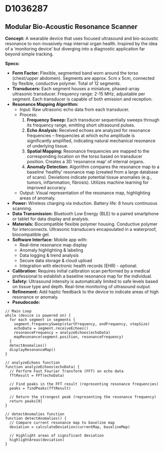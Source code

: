 # D1036287

## Modular Bio-Acoustic Resonance Scanner

**Concept:** A wearable device that uses focused ultrasound and bio-acoustic resonance to non-invasively map internal organ health. Inspired by the idea of a ‘monitoring device’ but diverging into a diagnostic application far beyond simple tracking.

**Specs:**

*   **Form Factor:** Flexible, segmented band worn around the torso (chest/upper abdomen). Segments are approx. 5cm x 5cm, connected by flexible, conductive polymer. Total of 12 segments.
*   **Transducers:** Each segment houses a miniature, phased-array ultrasonic transducer. Frequency range: 2-15 MHz, adjustable per segment.  Each transducer is capable of both emission and reception.
*   **Resonance Mapping Algorithm:**
    *   Input: Raw ultrasonic echo data from each transducer.
    *   Process:
        1.  **Frequency Sweep:** Each transducer sequentially sweeps through its frequency range, emitting short ultrasound pulses.
        2.  **Echo Analysis:** Received echoes are analyzed for resonance frequencies – frequencies at which echo amplitude is significantly amplified, indicating natural mechanical resonance of underlying tissue.
        3.  **Spatial Mapping:** Resonance frequencies are mapped to the corresponding location on the torso based on transducer position.  Creates a 3D ‘resonance map’ of internal organs.
        4.  **Anomaly Detection:**  Algorithm compares the resonance map to a baseline ‘healthy’ resonance map (created from a large database of scans).  Deviations indicate potential tissue anomalies (e.g., tumors, inflammation, fibrosis). Utilizes machine learning for improved accuracy.
    *   Output: Visual representation of the resonance map, highlighting areas of anomaly.
*   **Power:** Wireless charging via induction. Battery life: 8 hours continuous scanning.
*   **Data Transmission:** Bluetooth Low Energy (BLE) to a paired smartphone or tablet for data display and analysis.
*   **Materials:** Biocompatible flexible polymer housing. Conductive polymer for interconnects.  Ultrasonic transducers encapsulated in a waterproof, biocompatible gel.
*   **Software Interface:** Mobile app with:
    *   Real-time resonance map display
    *   Anomaly highlighting & labeling
    *   Data logging & trend analysis
    *   Secure data storage & cloud upload
    *   Integration with electronic health records (EHR) - optional.
*   **Calibration:** Requires initial calibration scan performed by a medical professional to establish a baseline resonance map for the individual.
*   **Safety:**  Ultrasound intensity is automatically limited to safe levels based on tissue type and depth.  Real-time monitoring of ultrasound output.
*   **Refinement:** Add haptic feedback to the device to indicate areas of high resonance or anomaly.
*   **Pseudocode:**

```pseudocode
// Main Loop
while (device is powered on) {
  for each segment in segments {
    segment.frequencySweep(startFrequency, endFrequency, stepSize)
    echoData = segment.receiveEchoes()
    resonanceFrequency = analyzeEchoes(echoData)
    mapResonance(segment.position, resonanceFrequency)
  }
  detectAnomalies()
  displayResonanceMap()
}

// analyzeEchoes function
function analyzeEchoes(echoData) {
  // Perform Fast Fourier Transform (FFT) on echo data
  fftResult = FFT(echoData)

  // Find peaks in the FFT result (representing resonance frequencies)
  peaks = findPeaks(fftResult)

  // Return the strongest peak (representing the resonance frequency)
  return peaks[0]
}

// detectAnomalies function
function detectAnomalies() {
  // Compare current resonance map to baseline map
  deviation = calculateDeviation(currentMap, baselineMap)

  // Highlight areas of significant deviation
  highlightAreas(deviation)
}
```